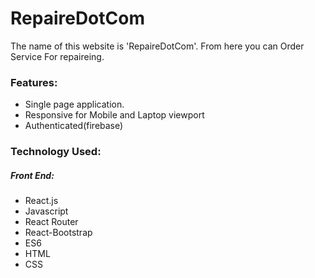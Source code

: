 # RepaireDotCom




The name of this website is 'RepaireDotCom'. From here you can Order Service For repaireing. 



### Features:

- Single page application.
- Responsive for Mobile and Laptop viewport
- Authenticated(firebase)

### Technology Used:
##### Front End:

- React.js
- Javascript
- React Router
- React-Bootstrap
- ES6
- HTML
- CSS
